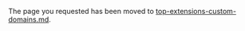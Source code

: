 
 The page you requested has been moved to [top-extensions-custom-domains.md](top-extensions-custom-domains.md).
